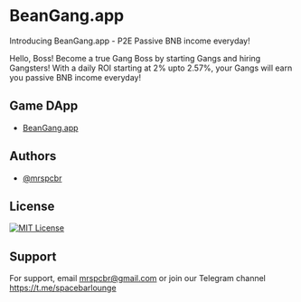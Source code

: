 
# BeanGang.app

Introducing BeanGang.app - P2E Passive BNB income everyday!

Hello, Boss!
Become a true Gang Boss by starting Gangs and hiring Gangsters!
With a daily ROI starting at 2% upto 2.57%, your Gangs will earn you passive BNB income everyday!

## Game DApp

- [BeanGang.app](https://www.beangang.app)
## Authors

- [@mrspcbr](https://www.github.com/mrspcbr)


## License

[![MIT License](https://img.shields.io/badge/License-MIT-green.svg)](https://choosealicense.com/licenses/mit/)


## Support

For support, email mrspcbr@gmail.com or join our Telegram channel https://t.me/spacebarlounge

